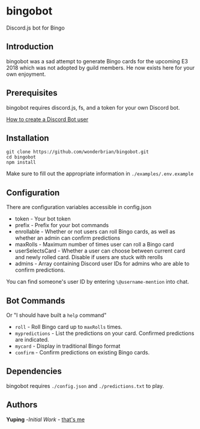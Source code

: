 # bingobot
Discord.js bot for Bingo

## Introduction
bingobot was a sad attempt to generate Bingo cards for the upcoming E3 2018 which was not adopted by guild members. He now exists here for your own enjoyment.

## Prerequisites
bingobot requires discord.js, fs, and a token for your own Discord bot.

[How to create a Discord Bot user](https://twentysix26.github.io/Red-Docs/red_guide_bot_accounts/)

## Installation

`git clone https://github.com/wonderbrian/bingobot.git`  
`cd bingobot`  
`npm install`  

Make sure to fill out the appropriate information in `./examples/.env.example`

## Configuration
There are configuration variables accessible in config.json
* token - Your bot token
* prefix - Prefix for your bot commands
* enrollable - Whether or not users can roll Bingo cards, as well as whether an admin can confirm predictions
* maxRolls - Maximum number of times user can roll a Bingo card
* userSelectsCard - Whether a user can choose between current card and newly rolled card. Disable if users are stuck with rerolls
* admins - Array containing Discord user IDs for admins who are able to confirm predictions.

You can find someone's user ID by entering `\@username-mention` into chat.

## Bot Commands
Or "I should have built a `help` command"

* `roll` - Roll Bingo card up to `maxRolls` times.
* `mypredictions` - List the predictions on your card. Confirmed predictions are indicated.
* `mycard` - Display in traditional Bingo format
* `confirm` - Confirm predictions on existing Bingo cards.

## Dependencies
bingobot requires `./config.json` and `./predictions.txt` to play.

## Authors
**Yuping** -*Initial Work* - [that's me](https://github.com/wonderbrian)
